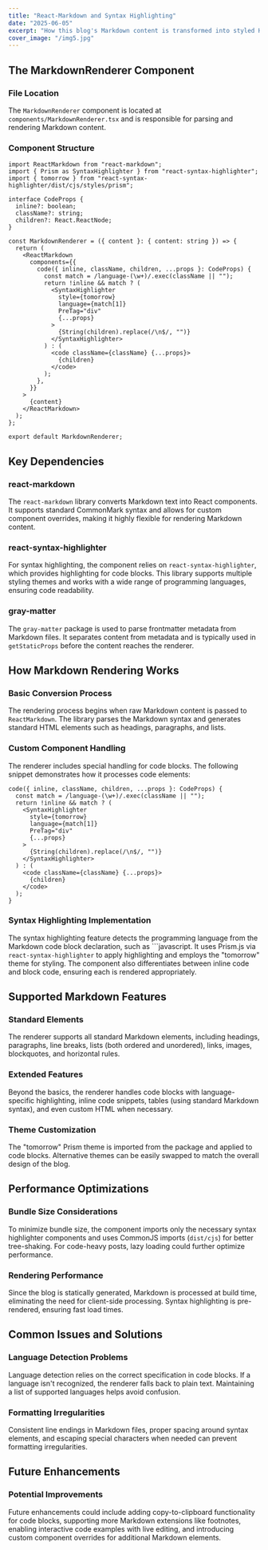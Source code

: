 ```yaml
---
title: "React-Markdown and Syntax Highlighting"
date: "2025-06-05"
excerpt: "How this blog's Markdown content is transformed into styled HTML."
cover_image: "/img5.jpg"
---
```


## The MarkdownRenderer Component

### File Location

The `MarkdownRenderer` component is located at `components/MarkdownRenderer.tsx` and is responsible for parsing and rendering Markdown content.

### Component Structure

```tsx
import ReactMarkdown from "react-markdown";
import { Prism as SyntaxHighlighter } from "react-syntax-highlighter";
import { tomorrow } from "react-syntax-highlighter/dist/cjs/styles/prism";

interface CodeProps {
  inline?: boolean;
  className?: string;
  children?: React.ReactNode;
}

const MarkdownRenderer = ({ content }: { content: string }) => {
  return (
    <ReactMarkdown
      components={{
        code({ inline, className, children, ...props }: CodeProps) {
          const match = /language-(\w+)/.exec(className || "");
          return !inline && match ? (
            <SyntaxHighlighter
              style={tomorrow}
              language={match[1]}
              PreTag="div"
              {...props}
            >
              {String(children).replace(/\n$/, "")}
            </SyntaxHighlighter>
          ) : (
            <code className={className} {...props}>
              {children}
            </code>
          );
        },
      }}
    >
      {content}
    </ReactMarkdown>
  );
};

export default MarkdownRenderer;
```

## Key Dependencies

### react-markdown

The `react-markdown` library converts Markdown text into React components. It supports standard CommonMark syntax and allows for custom component overrides, making it highly flexible for rendering Markdown content.

### react-syntax-highlighter

For syntax highlighting, the component relies on `react-syntax-highlighter`, which provides highlighting for code blocks. This library supports multiple styling themes and works with a wide range of programming languages, ensuring code readability.

### gray-matter

The `gray-matter` package is used to parse frontmatter metadata from Markdown files. It separates content from metadata and is typically used in `getStaticProps` before the content reaches the renderer.

## How Markdown Rendering Works

### Basic Conversion Process

The rendering process begins when raw Markdown content is passed to `ReactMarkdown`. The library parses the Markdown syntax and generates standard HTML elements such as headings, paragraphs, and lists.

### Custom Component Handling

The renderer includes special handling for code blocks. The following snippet demonstrates how it processes code elements:

```tsx
code({ inline, className, children, ...props }: CodeProps) {
  const match = /language-(\w+)/.exec(className || "");
  return !inline && match ? (
    <SyntaxHighlighter
      style={tomorrow}
      language={match[1]}
      PreTag="div"
      {...props}
    >
      {String(children).replace(/\n$/, "")}
    </SyntaxHighlighter>
  ) : (
    <code className={className} {...props}>
      {children}
    </code>
  );
}
```

### Syntax Highlighting Implementation

The syntax highlighting feature detects the programming language from the Markdown code block declaration, such as ```javascript. It uses Prism.js via `react-syntax-highlighter` to apply highlighting and employs the "tomorrow" theme for styling. The component also differentiates between inline code and block code, ensuring each is rendered appropriately.

## Supported Markdown Features

### Standard Elements

The renderer supports all standard Markdown elements, including headings, paragraphs, line breaks, lists (both ordered and unordered), links, images, blockquotes, and horizontal rules.

### Extended Features

Beyond the basics, the renderer handles code blocks with language-specific highlighting, inline code snippets, tables (using standard Markdown syntax), and even custom HTML when necessary.

### Theme Customization

The "tomorrow" Prism theme is imported from the package and applied to code blocks. Alternative themes can be easily swapped to match the overall design of the blog.

## Performance Optimizations

### Bundle Size Considerations

To minimize bundle size, the component imports only the necessary syntax highlighter components and uses CommonJS imports (`dist/cjs`) for better tree-shaking. For code-heavy posts, lazy loading could further optimize performance.

### Rendering Performance

Since the blog is statically generated, Markdown is processed at build time, eliminating the need for client-side processing. Syntax highlighting is pre-rendered, ensuring fast load times.

## Common Issues and Solutions

### Language Detection Problems

Language detection relies on the correct specification in code blocks. If a language isn't recognized, the renderer falls back to plain text. Maintaining a list of supported languages helps avoid confusion.

### Formatting Irregularities

Consistent line endings in Markdown files, proper spacing around syntax elements, and escaping special characters when needed can prevent formatting irregularities.

## Future Enhancements

### Potential Improvements

Future enhancements could include adding copy-to-clipboard functionality for code blocks, supporting more Markdown extensions like footnotes, enabling interactive code examples with live editing, and introducing custom component overrides for additional Markdown elements.
